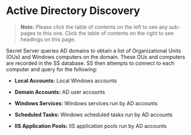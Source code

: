 [title]: # "Active Directory Discovery"
[tags]: # "discovery,active directory"
[priority]: # "1000"

# Active Directory Discovery

> **Note:** Please click the table of contents on the left to see any sub-pages to this one. Click the table of contents on the right to see headings on this page.

Secret Server queries AD domains to obtain a list of Organizational Units (OUs) and Windows computers on the domain. These OUs and computers are recorded in the SS database. SS then attempts to connect to each computer and query for the following:

- **Local Accounts:** Local Windows accounts

- **Domain Accounts:** AD user accounts
- **Windows Services:**  Windows services run by AD accounts
- **Scheduled Tasks:** Windows scheduled tasks run by AD accounts
- **IIS Application Pools:** IIS application pools run by AD accounts
